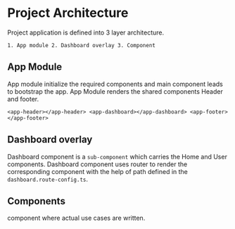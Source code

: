 # Project Architecture

Project application is defined into 3 layer architecture.

`1. App module
 2. Dashboard overlay
 3. Component
 `

## App Module

App module initialize the required components and main component leads to bootstrap the app. App Module renders the shared components Header and footer.

` <app-header></app-header>
    <app-dashboard></app-dashboard>
   <app-footer></app-footer>
`

## Dashboard overlay 

Dashboard component is a `sub-component` which carries the Home and User components. Dashboard component uses router to render the corresponding component with the help of path defined in the `dashboard.route-config.ts`.

## Components

component where actual use cases are written.